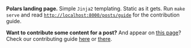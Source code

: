 **Polars landing page.** Simple `Jinja2` templating. Static as it gets. Run `make serve`
and read [`http://localhost:8000/posts/guide`](http://localhost:8000/posts/guide) for
the contribution guide.

**Want to contribute some content for a post?** And appear on
[this page](https://www.pola.rs/posts/)? Check our contributing guide
[here](/www/posts/CONTRIBUTING.md) or
[there](https://www.pola.rs/posts/contributing.html).
